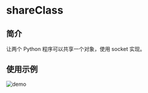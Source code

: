 # shareClass

## 简介

让两个 Python 程序可以共享一个对象，使用 socket 实现。

## 使用示例

![demo](http://zhuchengyang.gitee.io/image-bed/share-class/demo.gif)

